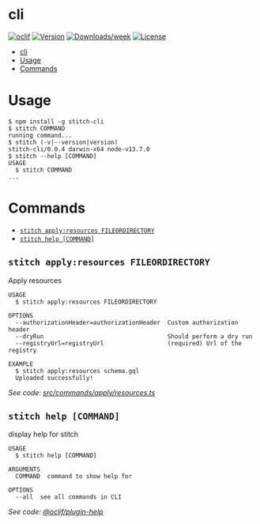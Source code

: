 # cli

[![oclif](https://img.shields.io/badge/cli-oclif-brightgreen.svg)](https://oclif.io)
[![Version](https://img.shields.io/npm/v/cli.svg)](https://npmjs.org/package/cli)
[![Downloads/week](https://img.shields.io/npm/dw/cli.svg)](https://npmjs.org/package/cli)
[![License](https://img.shields.io/npm/l/cli.svg)](https://github.com/Soluto/agogos/blob/master/package.json)

<!-- toc -->

-   [cli](#cli)
-   [Usage](#usage)
-   [Commands](#commands)
    <!-- tocstop -->

# Usage

<!-- usage -->

```sh-session
$ npm install -g stitch-cli
$ stitch COMMAND
running command...
$ stitch (-v|--version|version)
stitch-cli/0.0.4 darwin-x64 node-v13.7.0
$ stitch --help [COMMAND]
USAGE
  $ stitch COMMAND
...
```

<!-- usagestop -->

# Commands

<!-- commands -->

-   [`stitch apply:resources FILEORDIRECTORY`](#stitch-applyresources-fileordirectory)
-   [`stitch help [COMMAND]`](#stitch-help-command)

## `stitch apply:resources FILEORDIRECTORY`

Apply resources

```
USAGE
  $ stitch apply:resources FILEORDIRECTORY

OPTIONS
  --authorizationHeader=authorizationHeader  Custom authorization header
  --dryRun                                   Should perform a dry run
  --registryUrl=registryUrl                  (required) Url of the registry

EXAMPLE
  $ stitch apply:resources schema.gql
  Uploaded successfully!
```

_See code: [src/commands/apply/resources.ts](https://github.com/Soluto/agogos/blob/v0.0.4/src/commands/apply/resources.ts)_

## `stitch help [COMMAND]`

display help for stitch

```
USAGE
  $ stitch help [COMMAND]

ARGUMENTS
  COMMAND  command to show help for

OPTIONS
  --all  see all commands in CLI
```

_See code: [@oclif/plugin-help](https://github.com/oclif/plugin-help/blob/v2.2.3/src/commands/help.ts)_

<!-- commandsstop -->
